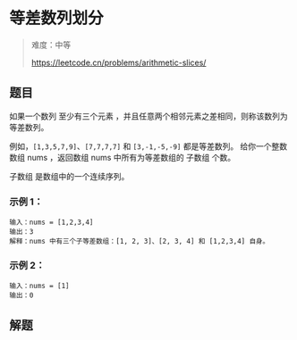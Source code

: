 # 等差数列划分

> 难度：中等
>
> https://leetcode.cn/problems/arithmetic-slices/

## 题目

如果一个数列 至少有三个元素 ，并且任意两个相邻元素之差相同，则称该数列为等差数列。

例如，`[1,3,5,7,9]`、`[7,7,7,7]` 和 `[3,-1,-5,-9]` 都是等差数列。
给你一个整数数组 nums ，返回数组 nums 中所有为等差数组的 子数组 个数。

子数组 是数组中的一个连续序列。
 

### 示例 1：
```
输入：nums = [1,2,3,4]
输出：3
解释：nums 中有三个子等差数组：[1, 2, 3]、[2, 3, 4] 和 [1,2,3,4] 自身。
```

### 示例 2：
```
输入：nums = [1]
输出：0
```

## 解题
```typescript 

```